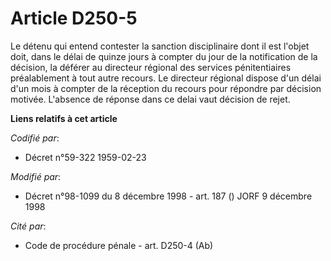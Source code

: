 # Article D250-5

Le détenu qui entend contester la sanction disciplinaire dont il est l'objet doit, dans le délai de quinze jours à compter du
jour de la notification de la décision, la déférer au directeur régional des services pénitentiaires préalablement à tout
autre recours. Le directeur régional dispose d'un délai d'un mois à compter de la réception du recours pour répondre par
décision motivée. L'absence de réponse dans ce delai vaut décision de rejet.

**Liens relatifs à cet article**

_Codifié par_:

  - Décret n°59-322 1959-02-23

_Modifié par_:

  - Décret n°98-1099 du 8 décembre 1998 - art. 187 () JORF 9 décembre 1998

_Cité par_:

  - Code de procédure pénale - art. D250-4 (Ab)
